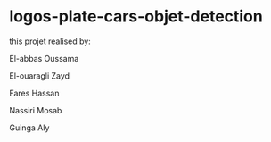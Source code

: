 # logos-plate-cars-objet-detection
<p>this projet realised by:</p>
<p>El-abbas Oussama </p>
<p>El-ouaragli Zayd </p>
<p>Fares Hassan </p>
<p>Nassiri Mosab </p>
<p>Guinga Aly </p>

